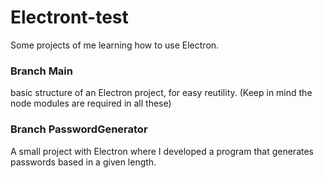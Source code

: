 # Electront-test
Some projects of me learning how to use Electron.

### Branch Main
basic structure of an Electron project, for easy reutility.
(Keep in mind the node modules are required in all these)

### Branch PasswordGenerator
A small project with Electron where I developed a program that generates passwords based in a given length.
